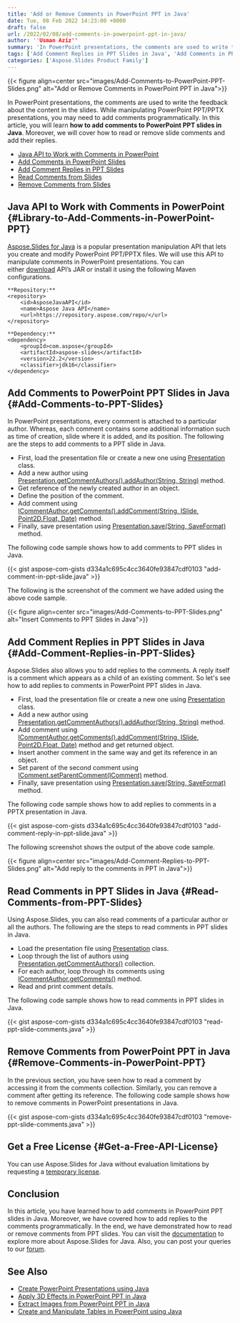 ```yaml
---
title: 'Add or Remove Comments in PowerPoint PPT in Java'
date: Tue, 08 Feb 2022 14:23:00 +0000
draft: false
url: /2022/02/08/add-comments-in-powerpoint-ppt-in-java/
author: ''Usman Aziz''
summary: 'In PowerPoint presentations, the comments are used to write the feedback about the content in the slides. While manipulating PowerPoint PPT/PPTX presentations, you may need to add comments programmatically. In this article, you will learn **how to add comments to PowerPoint PPT slides in Java**. Moreover, we will cover how to read or remove slide comments and add their replies.'
tags: ['Add Comment Replies in PPT Slides in Java', 'Add Comments in PPT Slides in Java', 'Java API to Work with Comments in PowerPoint', 'Read Comments from PPT Slides in Java', 'Remove Comments from Slides in Java']
categories: ['Aspose.Slides Product Family']
---
```




{{< figure align=center src="images/Add-Comments-to-PowerPoint-PPT-Slides.png" alt="Add or Remove Comments in PowerPoint PPT in Java">}}


In PowerPoint presentations, the comments are used to write the feedback about the content in the slides. While manipulating PowerPoint PPT/PPTX presentations, you may need to add comments programmatically. In this article, you will learn **how to add comments to PowerPoint PPT slides in Java**. Moreover, we will cover how to read or remove slide comments and add their replies.

*   [Java API to Work with Comments in PowerPoint][1]
*   [Add Comments in PowerPoint Slides][2]
*   [Add Comment Replies in PPT Slides][3]
*   [Read Comments from Slides][4]
*   [Remove Comments from Slides][5]

## Java API to Work with Comments in PowerPoint {#Library-to-Add-Comments-in-PowerPoint-PPT}

[Aspose.Slides for Java][6] is a popular presentation manipulation API that lets you create and modify PowerPoint PPT/PPTX files. We will use this API to manipulate comments in PowerPoint presentations. You can either [download][7] API’s JAR or install it using the following Maven configurations.

```
**Repository:**
<repository>
    <id>AsposeJavaAPI</id>
    <name>Aspose Java API</name>
    <url>https://repository.aspose.com/repo/</url>
</repository>

**Dependency:**
<dependency>
    <groupId>com.aspose</groupId>
    <artifactId>aspose-slides</artifactId>
    <version>22.2</version>
    <classifier>jdk16</classifier>
</dependency>
```

## Add Comments to PowerPoint PPT Slides in Java {#Add-Comments-to-PPT-Slides}

In PowerPoint presentations, every comment is attached to a particular author. Whereas, each comment contains some additional information such as time of creation, slide where it is added, and its position. The following are the steps to add comments to a PPT slide in Java.

*   First, load the presentation file or create a new one using [Presentation][8] class.
*   Add a new author using [Presentation.getCommentAuthors().addAuthor(String, String)][9] method.
*   Get reference of the newly created author in an object.
*   Define the position of the comment.
*   Add comment using [ICommentAuthor.getComments().addComment(String, ISlide, Point2D.Float, Date)][10] method.
*   Finally, save presentation using [Presentation.save(String, SaveFormat)][11] method.

The following code sample shows how to add comments to PPT slides in Java.

{{< gist aspose-com-gists d334a1c695c4cc3640fe93847cdf0103 "add-comment-in-ppt-slide.java" >}}

The following is the screenshot of the comment we have added using the above code sample.



{{< figure align=center src="images/Add-Comments-to-PPT-Slides.png" alt="Insert Comments to PPT Slides in Java">}}


## Add Comment Replies in PPT Slides in Java {#Add-Comment-Replies-in-PPT-Slides}

Aspose.Slides also allows you to add replies to the comments. A reply itself is a comment which appears as a child of an existing comment. So let's see how to add replies to comments in PowerPoint PPT slides in Java.

*   First, load the presentation file or create a new one using [Presentation][12] class.
*   Add a new author using [Presentation.getCommentAuthors().addAuthor(String, String)][13] method.
*   Add comment using [ICommentAuthor.getComments().addComment(String, ISlide, Point2D.Float, Date)][14] method and get returned object.
*   Insert another comment in the same way and get its reference in an object.
*   Set parent of the second comment using [IComment.setParentComment(IComment)][15] method.
*   Finally, save presentation using [Presentation.save(String, SaveFormat)][16] method.

The following code sample shows how to add replies to comments in a PPTX presentation in Java.

{{< gist aspose-com-gists d334a1c695c4cc3640fe93847cdf0103 "add-comment-reply-in-ppt-slide.java" >}}

The following screenshot shows the output of the above code sample.



{{< figure align=center src="images/Add-Comment-Replies-to-PPT-Slides.png" alt="Add reply to the comments in PPT in Java">}}


## Read Comments in PPT Slides in Java {#Read-Comments-from-PPT-Slides}

Using Aspose.Slides, you can also read comments of a particular author or all the authors. The following are the steps to read comments in PPT slides in Java.

*   Load the presentation file using [Presentation][17] class.
*   Loop through the list of authors using [Presentation.getCommentAuthors()][18] collection.
*   For each author, loop through its comments using [ICommentAuthor.getComments()][19] method.
*   Read and print comment details.

The following code sample shows how to read comments in PPT slides in Java.

{{< gist aspose-com-gists d334a1c695c4cc3640fe93847cdf0103 "read-ppt-slide-comments.java" >}}

## Remove Comments from PowerPoint PPT in Java {#Remove-Comments-in-PowerPoint-PPT}

In the previous section, you have seen how to read a comment by accessing it from the comments collection. Similarly, you can remove a comment after getting its reference. The following code sample shows how to remove comments in PowerPoint presentations in Java.

{{< gist aspose-com-gists d334a1c695c4cc3640fe93847cdf0103 "remove-ppt-slide-comments.java" >}}

## Get a Free License {#Get-a-Free-API-License}

You can use Aspose.Slides for Java without evaluation limitations by requesting a [temporary license][20].

## Conclusion

In this article, you have learned how to add comments in PowerPoint PPT slides in Java. Moreover, we have covered how to add replies to the comments programmatically. In the end, we have demonstrated how to read or remove comments from PPT slides. You can visit the [documentation][21] to explore more about Aspose.Slides for Java. Also, you can post your queries to our [forum][22].

## See Also

*   [Create PowerPoint Presentations using Java][23]
*   [Apply 3D Effects in PowerPoint PPT in Java][24]
*   [Extract Images from PowerPoint PPT in Java][25]
*   [Create and Manipulate Tables in PowerPoint using Java][26]




[1]: #Library-to-Add-Comments-in-PowerPoint-PPT
[2]: #Add-Comments-to-PPT-Slides
[3]: #Add-Comment-Replies-in-PPT-Slides
[4]: #Read-Comments-from-PPT-Slides
[5]: #Remove-Comments-in-PowerPoint-PPT
[6]: https://products.aspose.com/slides/java
[7]: https://downloads.aspose.com/slides/java
[8]: https://apireference.aspose.com/slides/java/com.aspose.slides/Presentation
[9]: https://apireference.aspose.com/slides/java/com.aspose.slides/ICommentAuthorCollection#addAuthor-java.lang.String-java.lang.String-
[10]: https://apireference.aspose.com/slides/java/com.aspose.slides/ICommentCollection#addComment-java.lang.String-com.aspose.slides.ISlide-java.awt.geom.Point2D.Float-java.util.Date-
[11]: https://apireference.aspose.com/slides/java/com.aspose.slides/Presentation#save-java.lang.String-int-
[12]: https://apireference.aspose.com/slides/java/com.aspose.slides/Presentation
[13]: https://apireference.aspose.com/slides/java/com.aspose.slides/ICommentAuthorCollection#addAuthor-java.lang.String-java.lang.String-
[14]: https://apireference.aspose.com/slides/java/com.aspose.slides/ICommentCollection#addComment-java.lang.String-com.aspose.slides.ISlide-java.awt.geom.Point2D.Float-java.util.Date-
[15]: https://apireference.aspose.com/slides/java/com.aspose.slides/IComment#setParentComment-com.aspose.slides.IComment-
[16]: https://apireference.aspose.com/slides/java/com.aspose.slides/Presentation#save-java.lang.String-int-
[17]: https://apireference.aspose.com/slides/java/com.aspose.slides/Presentation
[18]: https://apireference.aspose.com/slides/java/com.aspose.slides/Presentation#getCommentAuthors--
[19]: https://apireference.aspose.com/slides/java/com.aspose.slides/ICommentAuthor#getComments--
[20]: https://purchase.aspose.com/temporary-license
[21]: https://docs.aspose.com/slides/java/
[22]: https://forum.aspose.com/
[23]: https://blog.aspose.com/2021/01/18/create-powerpoint-presentations-using-java/
[24]: https://blog.aspose.com/2022/02/04/apply-three-d-effects-in-ppt-in-java/
[25]: https://blog.aspose.com/2022/01/13/extract-images-from-ppt-in-java/
[26]: https://blog.aspose.com/2021/09/23/manipulate-tables-in-powerpoint-using-java/




